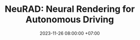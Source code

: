 ---
layout: redirect
title: "NeuRAD: Neural Rendering for Autonomous Driving"
date: 2023-11-26 08:00:00 +07:00
venue: Conference on Computer Vision and Pattern Recognition (CVPR), 2024
extras: highlight paper
selected: 3
authors:
  - adam t:
    name: Adam Tonderski
    org: Zenseact, Lund University
    scholar: 2R5ZLp0AAAAJ
  - carl:
    name: Carl Lindström
    org: Zenseact, Chalmers University of Technology
    scholar: ufjSqs0AAAAJ
  - georg:
    name: Georg Hess
    org: Zenseact, Chalmers University of Technology
    scholar: ZvUoV2EAAAAJ
  - william:
    name: William Ljungbergh
    org: Zenseact, Linköping University
    scholar: RXEPFo0AAAAJ
  - lennart:
    name: Lennart Svensson
    org: Chalmers University of Technology
    scholar: AMM9vE4AAAAJ
  - christoffer:
    name: Christoffer Petersson
    org: Zenseact, Chalmers University of Technolgy
    scholar: SeRMUJwAAAAJs
arxiv: https://arxiv.org/abs/2202.07909
code: https://github.com/georghess/NeuRAD
thumbnail: /assets/img/publications/neurad-thumbnail.gif
redirect_to: "https://research.zenseact.com/publications/neurad"
---